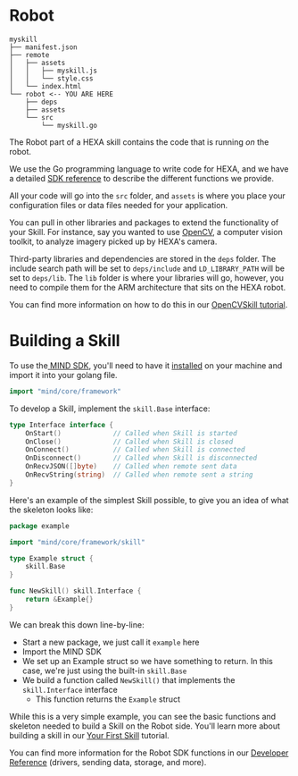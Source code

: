 # Robot

```
myskill
├── manifest.json
├── remote
│   ├── assets
│   │   ├── myskill.js
│   │   └── style.css
│   └── index.html
└── robot <-- YOU ARE HERE
    ├── deps 
    ├── assets
    └── src
        └── myskill.go
```

The Robot part of a HEXA skill contains the code that is running _on_ the robot.

We use the Go programming language to write code for HEXA, and we have a detailed [SDK reference](/APIReference/robotpart.md) to describe the different functions we provide.

All your code will go into the `src` folder, and `assets` is where you place your configuration files or data files needed for your application.

You can pull in other libraries and packages to extend the functionality of your Skill. For instance, say you wanted to use [OpenCV](http://opencv.org/), a computer vision toolkit, to analyze imagery picked up by HEXA's camera.

Third-party libraries and dependencies are stored in the `deps` folder. The include search path will be set to `deps/include` and `LD_LIBRARY_PATH` will be set to `deps/lib`. The `lib` folder is where your libraries will go, however, you need to compile them for the ARM architecture that sits on the HEXA robot.

You can find more information on how to do this in our [OpenCVSkill tutorial](/Development/opencv.md).

# Building a Skill

To use the[ MIND SDK](/Introduction/mindsdk.md), you'll need to have it [installed](/Development/installmind.md) on your machine and import it into your golang file. 

```go
import "mind/core/framework"
```

To develop a Skill, implement the `skill.Base` interface:

```go
type Interface interface {
    OnStart()             // Called when Skill is started
    OnClose()             // Called when Skill is closed 
    OnConnect()           // Called when Skill is connected
    OnDisconnect()        // Called when Skill is disconnected
    OnRecvJSON([]byte)    // Called when remote sent data
    OnRecvString(string)  // Called when remote sent a string 
}
```

Here's an example of the simplest Skill possible, to give you an idea of what the skeleton looks like:

```go
package example

import "mind/core/framework/skill"

type Example struct {
    skill.Base
}

func NewSkill() skill.Interface {
    return &Example{}
}
```

We can break this down line-by-line:

* Start a new package, we just call it `example` here
* Import the MIND SDK
* We set up an Example struct so we have something to return. In this case, we're just using the built-in `skill.Base`
* We build a function called `NewSkill()` that implements the `skill.Interface` interface
  * This function returns the `Example` struct

While this is a very simple example, you can see the basic functions and skeleton needed to build a Skill on the Robot side. You'll learn more about building a skill in our [Your First Skill](/Development/yourfirstskill.md) tutorial.

You can find more information for the Robot SDK functions in our [Developer Reference](/APIReference/robotpart.md) \(drivers, sending data, storage, and more\).

